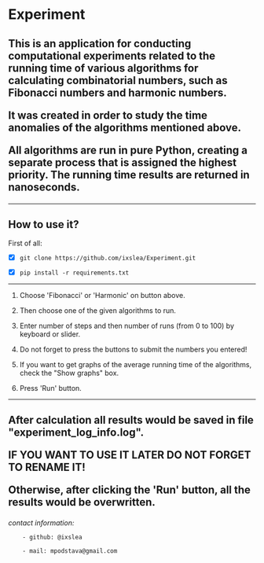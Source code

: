 <h1>Experiment</h1>

<h2>This is an application for conducting computational experiments related to the running time of various algorithms for calculating combinatorial numbers, such as Fibonacci numbers and harmonic numbers. 

It was created in order to study the time anomalies of the algorithms mentioned above.

All algorithms are run in pure Python, creating a separate process that is assigned the highest priority. The running time results are returned in nanoseconds.</h2>

-----------------
How to use it?
-----------------
First of all:

- [x] `git clone https://github.com/ixslea/Experiment.git`
      
- [x] `pip install -r requirements.txt`
-----------------

1. Choose 'Fibonacci' or 'Harmonic' on button above.

2. Then choose one of the given algorithms to run.

3. Enter number of steps and then number of runs (from 0 to 100) by keyboard or slider.

4. Do not forget to press the buttons to submit the numbers you entered!

5. If you want to get graphs of the average running time of the algorithms, check the "Show graphs" box.

6. Press 'Run' button.
-----------------

<h2>After calculation all results would be saved in file "experiment_log_info.log".
        
IF YOU WANT TO USE IT LATER DO NOT FORGET TO RENAME IT!

Otherwise, after clicking the 'Run' button, all the results would be overwritten.</h2>


_contact information:_

        - github: @ixslea
        
        - mail: mpodstava@gmail.com
